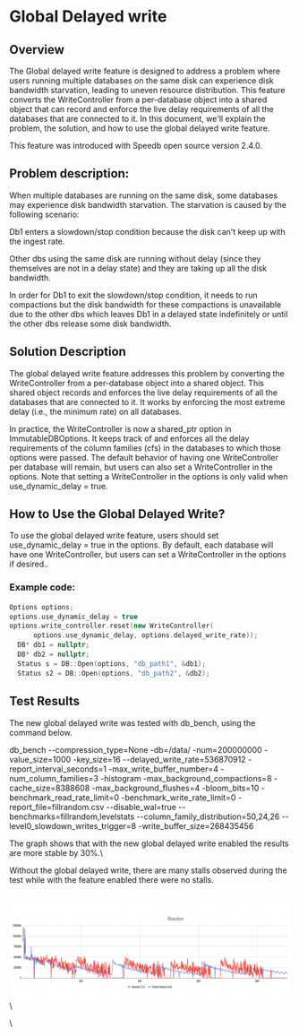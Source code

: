 # Global Delayed write

## Overview

The Global delayed write feature is designed to address a problem where users running multiple databases on the same disk can experience disk bandwidth starvation, leading to uneven resource distribution. This feature converts the WriteController from a per-database object into a shared object that can record and enforce the live delay requirements of all the databases that are connected to it. In this document, we'll explain the problem, the solution, and how to use the global delayed write feature.

This feature was introduced with Speedb open source version 2.4.0.&#x20;

## Problem description:

When multiple databases are running on the same disk, some databases may experience disk bandwidth starvation. The starvation is caused by the following scenario:

Db1 enters a slowdown/stop condition because the disk can't keep up with the ingest rate.&#x20;

Other dbs using the same disk are running without delay (since they themselves are not in a delay state) and they are taking up all the disk bandwidth.

In order for Db1 to exit the slowdown/stop condition, it needs to run compactions but the disk bandwidth for these compactions is unavailable due to the other dbs which leaves Db1 in a delayed state indefinitely or until the other dbs release some disk bandwidth.



## Solution Description

The global delayed write feature addresses this problem by converting the WriteController from a per-database object into a shared object. This shared object records and enforces the live delay requirements of all the databases that are connected to it. It works by enforcing the most extreme delay (i.e., the minimum rate) on all databases.

In practice, the WriteController is now a shared\_ptr option in ImmutableDBOptions. It keeps track of and enforces all the delay requirements of the column families (cfs) in the databases to which those options were passed. The default behavior of having one WriteController per database will remain, but users can also set a WriteController in the options. Note that setting a WriteController in the options is only valid when use\_dynamic\_delay = true.

## How to Use the Global Delayed Write?&#x20;

To use the global delayed write  feature, users should set use\_dynamic\_delay = true in the options. By default, each database will have one WriteController, but users can set a WriteController in the options if desired..



### Example code:

```cpp
Options options;
options.use_dynamic_delay = true
options.write_controller.reset(new WriteController(
      options.use_dynamic_delay, options.delayed_write_rate));
  DB* db1 = nullptr;
  DB* db2 = nullptr;
  Status s = DB::Open(options, "db_path1", &db1);
  Status s2 = DB::Open(options, "db_path2", &db2);
```

&#x20;

## Test Results

The new global delayed write was tested with db\_bench, using the command below.

db\_bench --compression\_type=None -db=/data/ -num=200000000 -value\_size=1000 -key\_size=16 --delayed\_write\_rate=536870912 -report\_interval\_seconds=1 -max\_write\_buffer\_number=4 -num\_column\_families=3 -histogram -max\_background\_compactions=8 -cache\_size=8388608 -max\_background\_flushes=4 -bloom\_bits=10 -benchmark\_read\_rate\_limit=0 -benchmark\_write\_rate\_limit=0 -report\_file=fillrandom.csv --disable\_wal=true --benchmarks=fillrandom,levelstats --column\_family\_distribution=50,24,26 --level0\_slowdown\_writes\_trigger=8 -write\_buffer\_size=268435456



The graph shows that with the new global delayed write enabled the results are more stable by 30%.\


Without the global delayed write, there are many stalls observed during the test while with the feature enabled there were no stalls.&#x20;

\
<img src="../.gitbook/assets/Screen Shot 2023-04-05 at 23.49.25.png" alt="" data-size="original">\
\




\
